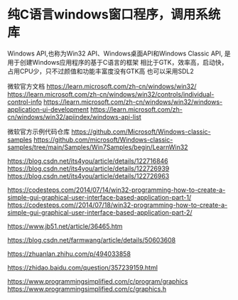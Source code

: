 # 纯C语言windows窗口程序，调用系统库

Windows API,也称为Win32 API、Windows桌面API和Windows Classic API,
是用于创建Windows应用程序的基于C语言的框架
相比于GTK，效率高，启动快，占用CPU少，只不过颜值和功能丰富度没有GTK高
也可以采用SDL2

微软官方文档
https://learn.microsoft.com/zh-cn/windows/win32/
https://learn.microsoft.com/zh-cn/windows/win32/controls/individual-control-info
https://learn.microsoft.com/zh-cn/windows/win32/windows-application-ui-development
https://learn.microsoft.com/zh-cn/windows/win32/apiindex/windows-api-list

微软官方示例代码仓库
https://github.com/Microsoft/Windows-classic-samples
https://github.com/microsoft/Windows-classic-samples/tree/main/Samples/Win7Samples/begin/LearnWin32

https://blog.csdn.net/its4you/article/details/122716846
https://blog.csdn.net/its4you/article/details/122726939
https://blog.csdn.net/its4you/article/details/122726963

https://codesteps.com/2014/07/14/win32-programming-how-to-create-a-simple-gui-graphical-user-interface-based-application-part-1/
https://codesteps.com//2014/07/18/win32-programming-how-to-create-a-simple-gui-graphical-user-interface-based-application-part-2/


https://www.jb51.net/article/36465.htm

https://blog.csdn.net/farmwang/article/details/50603608

https://zhuanlan.zhihu.com/p/494033858

https://zhidao.baidu.com/question/357239159.html

https://www.programmingsimplified.com/c/program/graphics
https://www.programmingsimplified.com/c/graphics.h